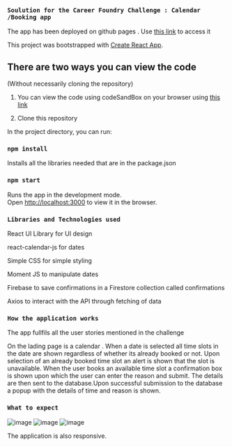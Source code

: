 ### `Soulution for the Career Foundry Challenge : Calendar /Booking app`

The app has been deployed on github pages . Use [this link](https://julienyaware.github.io/challengeCareerFoundry/) to access it

This project was bootstrapped with [Create React App](https://github.com/facebook/create-react-app).

## There are two ways you can view the code

(Without necessarily cloning the repository)

1. You can view the code using codeSandBox on your browser using [this link](https://codesandbox.io/s/github/julienyaware/challengeCareerFoundry)

2. Clone this repository

In the project directory, you can run:

### `npm install`

Installs all the libraries needed that are in the package.json

### `npm start`

Runs the app in the development mode.\
Open [http://localhost:3000](http://localhost:3000) to view it in the browser.


### `Libraries and Technologies used`

React UI Library for UI design

react-calendar-js for dates

Simple CSS for simple styling

Moment JS to manipulate dates

Firebase to save confirmations in a Firestore collection called confirmations

Axios to interact with the API through fetching of data

### `How the application works`

The app fullfils all the user stories mentioned in the challenge

On the lading page is a calendar . When a date is selected all time slots in the date are shown regardless of whether its already booked or not. Upon selection of an already booked time slot an alert is shown that the slot is unavailable. When the user books an available time slot a confirmation box is shown upon which the user can enter the reason and submit. The details are then sent to the database.Upon successful submission to the database a popup with the details of time and reason is shown.


### `What to expect`

![image](https://user-images.githubusercontent.com/13431164/125536808-fab8f42e-4388-4f1f-9f6d-ee11eaadb97e.png)
![image](https://user-images.githubusercontent.com/13431164/125536854-8c455e7c-8f00-4684-80b4-1efff8b00289.png)
![image](https://user-images.githubusercontent.com/13431164/125536924-a8a44835-e231-4c30-a8a8-d0d267f38d2f.png)

The application is also responsive.

